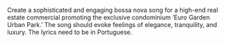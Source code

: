 Create a sophisticated and engaging bossa nova song for a high-end real estate commercial promoting the exclusive condominium ‘Euro Garden Urban Park.’ The song should evoke feelings of elegance, tranquility, and luxury. The lyrics need to be in Portuguese.